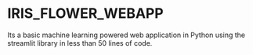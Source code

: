 # IRIS_FLOWER_WEBAPP
Its a basic machine learning powered web application in Python using the streamlit library in less than 50 lines of code.
